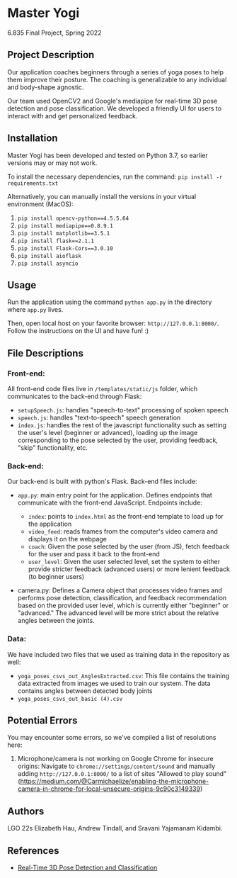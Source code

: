# Master Yogi
6.835 Final Project, Spring 2022

## Project Description
Our application coaches beginners through a series of yoga poses to help them improve their posture. The coaching is generalizable to any individual and body-shape agnostic. 

Our team used OpenCV2 and Google's mediapipe for real-time 3D pose detection and pose classification. We developed a friendly UI for users to interact with and get personalized feedback.

## Installation
Master Yogi has been developed and tested on Python 3.7, so earlier versions may or may not work.

To install the necessary dependencies, run the command:
`pip install -r requirements.txt`

Alternatively, you can manually install the versions in your virtual environment (MacOS):
1. `pip install opencv-python==4.5.5.64`
2. `pip install mediapipe==0.8.9.1`
3. `pip install matplotlib==3.5.1`
4. `pip install flask==2.1.1`
5. `pip install Flask-Cors==3.0.10`
6. `pip install aioflask`
7. `pip install asyncio`

## Usage
Run the application using the command `python app.py` in the directory where `app.py` lives. 

Then, open local host on your favorite browser: `http://127.0.0.1:8000/`. Follow the instructions on the UI and have fun! :) 

## File Descriptions
### Front-end:
All front-end code files live in `/templates/static/js` folder, which communicates to the back-end through Flask:
* `setupSpeech.js`: handles "speech-to-text" processing of spoken speech
* `speech.js`: handles "text-to-speech" speech generation
* `index.js`: handles the rest of the javascript functionality such as setting the user's level (beginner or advanced), loading up the image corresponding to the pose selected by the user, providing feedback, "skip" functionality, etc.

### Back-end:
Our back-end is built with python's Flask. Back-end files include:
* `app.py`: main entry point for the application. Defines endpoints that communicate with the front-end JavaScript. Endpoints include:
  * `index`: points to `index.html` as the front-end template to load up for the application
  * `video_feed`: reads frames from the computer's video camera and displays it on the webpage
  * `coach`: Given the pose selected by the user (from JS), fetch feedback for the user and pass it back to the front-end
  * `user_level`: Given the user selected level, set the system to either provide stricter feedback (advanced users) or more lenient feedback (to beginner users)

* camera.py: Defines a Camera object that processes video frames and performs pose detection, classification, and feedback recommendation based on the provided user level, which is currently either "beginner" or "advanced." The advanced level will be more strict about the relative angles between the joints. 

### Data:
We have included two files that we used as training data in the repository as well:
* `yoga_poses_csvs_out_AnglesExtracted.csv`: This file contains the training data extracted from images we used to train our system. The data contains angles between detected body joints 
* `yoga_poses_csvs_out_basic (4).csv`

## Potential Errors
You may encounter some errors, so we've compiled a list of resolutions here:

1. Microphone/camera is not working on Google Chrome for insecure origins: Navigate to `chrome://settings/content/sound` and manually adding `http://127.0.0.1:8000/` to a list of sites "Allowed to play sound" (https://medium.com/@Carmichaelize/enabling-the-microphone-camera-in-chrome-for-local-unsecure-origins-9c90c3149339)

## Authors
LGO 22s Elizabeth Hau, Andrew Tindall, and Sravani Yajamanam Kidambi.

## References
- [Real-Time 3D Pose Detection and Classification](https://bleedai.com/introduction-to-pose-detection-and-basic-pose-classification/)